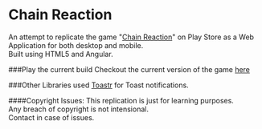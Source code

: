 Chain Reaction
==============
An attempt to replicate the game "[Chain Reaction](https://play.google.com/store/apps/details?id=com.BuddyMattEnt.ChainReaction)" on Play Store as a Web Application for both desktop and mobile.  
Built using HTML5 and Angular.  

###Play the current build
Checkout the current version of the game [here](http://sumitgouthaman.github.io/ChainReaction)  

###Other Libraries used
[Toastr](https://github.com/CodeSeven/toastr) for Toast notifications.  


####Copyright Issues:
This replication is just for learning purposes.  
Any breach of copyright is not intensional.  
Contact in case of issues.  
